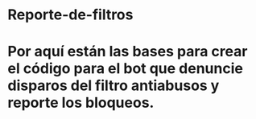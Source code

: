 # Reporte-de-filtros
# Por aquí están las bases para crear el código para el bot que denuncie disparos del filtro antiabusos y reporte los bloqueos.
